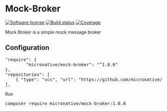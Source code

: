 # Mock-Broker
[![Software license][ico-license]](README.md)
[![Build status][ico-travis]][link-travis]
[![Coverage][ico-codecov]][link-codecov]


[ico-license]: https://img.shields.io/github/license/nrk/predis.svg?style=flat-square
[ico-travis]: https://travis-ci.com/micronative/mock-broker.svg?branch=master
[ico-codecov]: https://codecov.io/gh/micronative/mock-broker/branch/master/graph/badge.svg

[link-codecov]: https://codecov.io/gh/micronative/mock-broker
[link-travis]: https://travis-ci.com/github/micronative/mock-broker

Mock Broker is a simple mock message broker

## Configuration
<pre>
"require": {
        "micronative/mock-broker": "^1.0.0"
},
"repositories": [
    { "type": "vcs", "url": "https://github.com/micronative/mock-broker" }
],
</pre>

Run
<pre>
composer require micronative/mock-broker:1.0.0
</pre>
